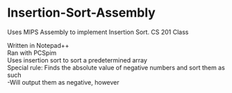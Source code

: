 # Insertion-Sort-Assembly
Uses MIPS Assembly to implement Insertion Sort. CS 201 Class

Written in Notepad++  
Ran with PCSpim  
Uses insertion sort to sort a predetermined array  
Special rule: Finds the absolute value of negative numbers and sort them as such  
-Will output them as negative, however
